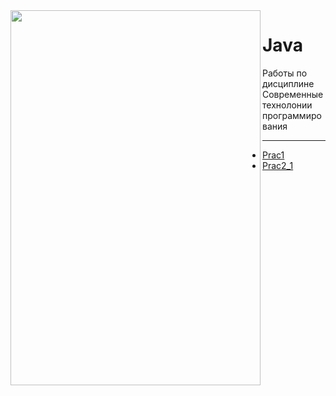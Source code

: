 <img src=http://ramki-photoshop.ru/oforml/oformlenie-27.png width="400" height="600" align="left"/>

# Java
 Работы по дисциплине Современные технолонии программирования
***
* [Prac1](https://github.com/kotova0420/Java/tree/main/Prac1)
* [Prac2_1](https://github.com/kotova0420/Java/tree/main/Prac2_1)
